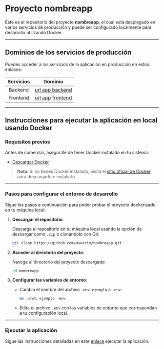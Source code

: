# Proyecto nombreapp

Este es el repositorio del proyecto **nombreapp**, el cual está desplegado en varios servicios de producción y puede ser configurado localmente para desarrollo utilizando Docker.

---

## Dominios de los servicios de producción

Puedes acceder a los servicios de la aplicación en producción en estos enlaces:

| Servicios       | Dominio                           |
|:---------------:|:---------------------------------:|
| Backend     | [url app backend](url)|
| Frontend    | [url app frontend](url) |

---

## Instrucciones para ejecutar la aplicación en local usando Docker

### Requisitos previos

Antes de comenzar, asegúrate de tener Docker instalado en tu sistema:

- [Descargar Docker](https://www.docker.com/get-started)
  
> **Nota**: Si no tienes Docker instalado, visita el [sitio oficial de Docker](https://www.docker.com/get-started) para descargarlo e instalarlo.

---

### Pasos para configurar el entorno de desarrollo

Sigue los pasos a continuación para poder probar el proyecto dockerizado en tu máquina local:

1. **Descargar el repositorio**:

   Descarga el repositorio en tu máquina local usando la opción de descargar como `.zip` o clonándolo con Git:
   
   ```bash
   git clone https://github.com/usuario/nombreapp.git
   ```

2. **Acceder al directorio del proyecto**:

    Navega al directorio del proyecto descargado:

    ```bash
    cd nombreapp
    ```

3. **Configurar las variables de entorno**:

   - Cambia el nombre del archivo `.env ejemplo` a `.env`:
     
     ```bash
     mv .env\ ejemplo .env
     ```
   - Edita el archivo `.env` con las variables de entorno que correspondan a tu configuración local.

---

### Ejecutar la aplicación

Sigue las instrucciones detalladas en este [enlace](docker.md) ejecutar la aplicación.